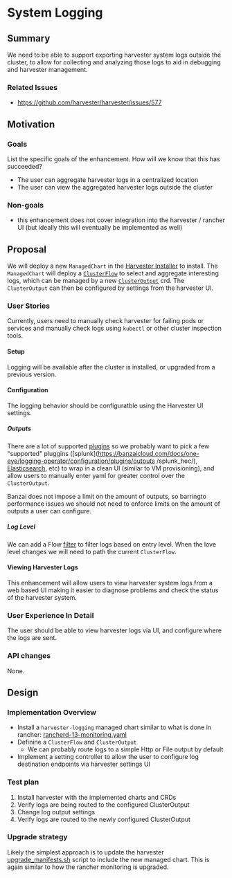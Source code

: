 # System Logging

## Summary

We need to be able to support exporting harvester system logs outside the cluster, to allow for collecting and analyzing those logs to aid in debugging and harvester management. 

### Related Issues

- https://github.com/harvester/harvester/issues/577

## Motivation

### Goals

List the specific goals of the enhancement. How will we know that this has succeeded?

- The user can aggregate harvester logs in a centralized location
- The user can view the aggregated harvester logs outside the cluster

### Non-goals

- this enhancement does not cover integration into the harvester / rancher UI (but ideally this will eventually be implemented as well)

## Proposal

We will deploy a new `ManagedChart` in the [Harvester Installer](https://github.com/harvester/harvester-installer) to
install. The `ManagedChart` will deploy a [`ClusterFlow`](https://banzaicloud.com/docs/one-eye/logging-operator/configuration/flow/) to select and 
aggregate interesting logs, which can be managed by a new [`ClusterOutput`](https://banzaicloud.com/docs/one-eye/logging-operator/configuration/output/) 
crd. The `ClusterOutput` can then be configured by settings from the harvester UI.

### User Stories

Currently, users need to manually check harvester for failing pods or services and manually check logs using `kubectl` or other cluster
inspection tools.

#### Setup

Logging will be available after the cluster is installed, or upgraded from a previous version.

#### Configuration

The logging behavior should be configuratble using the Harvester UI settings.

##### Outputs

There are a lot of supported [plugins](https://banzaicloud.com/docs/one-eye/logging-operator/configuration/plugins/) so we probably want 
to pick a few "supported" pluggins ([splunk](https://banzaicloud.com/docs/one-eye/logging-operator/configuration/plugins/outputs
/splunk_hec/), [Elasticsearch](https://banzaicloud.com/docs/one-eye/logging-operator/configuration/plugins/outputs/elasticsearch/), etc) 
to wrap in a clean UI (similar to VM provisioning), and allow users to manually enter yaml for greater control over the `ClusterOutput`.

Banzai does not impose a limit on the amount of outputs, so barringto performance issues we should not need to enforce limits on the amount of outputs a user can configure.

##### Log Level

We can add a Flow [filter](https://banzaicloud.com/docs/one-eye/logging-operator/configuration/plugins/filters/) to filter logs based on 
entry level. When the love level changes we will need to path the current `ClusterFlow`.

#### Viewing Harvester Logs

This enhancement will allow users to view harvester system logs from a web based UI making it easier to diagnose
problems and check the status of the harvester system.

### User Experience In Detail

The user should be able to view harvester logs via UI, and configure where the logs are sent.

### API changes

None.

## Design

### Implementation Overview

- Install a `harvester-logging` managed chart similar to what is done in rancher: [rancherd-13-monitoring.yaml](https://github.com/harvester/harvester-installer/blob/master/pkg/config/templates/rancherd-13-monitoring.yaml)
- Definine a `ClusterFlow` and `ClusterOutput`
  - We can probably route logs to a simple Http or File output by default
- Implement a setting controller to allow the user to configure log destination endpoints via harvester settings UI

### Test plan

1. Install harvester with the implemented charts and CRDs
2. Verify logs are being routed to the configured ClusterOutput
3. Change log output settings
4. Verify logs are routed to the newly configured ClusterOutput

### Upgrade strategy

Likely the simplest approach is to update the harvester [upgrade_manifests.sh](https://github.com/harvester/harvester/blob/master/package/upgrade/upgrade_manifests.sh) script to include the new managed chart. This is again similar to how the rancher monitoring is upgraded.
